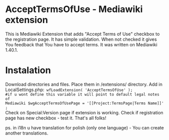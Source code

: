 # AcceptTermsOfUse - Mediawiki extension
This is Mediawiki Extension that adds "Accept Terms of Use" checkbox to the registration page. It has simple validation. When not checked it gives You feedback that You have to accept terms.
It was written on Mediawiki 1.40.1.

# Instalation
Download directories and files. Place them in /extensions/ directory. Add in LocalSettings.php:<code>
wfLoadExtension( 'AcceptTermsOfUse' );
#if u wont define this variable it will point to default legal notes of Mediawiki
$wgAcceptTermsOfUsePage = '[[Project:TermsPage|Terms Name]]' ;
</code>
Check on Special:Version page if extension is working. Check if registration page has new checkbox - test it.
That's all folks!

ps. in i18n u have translation for polish (only one language) - You can create another translations.

